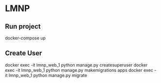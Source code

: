 # LMNP
## Run project
docker-compose up
## Create User
docker exec -it lmnp_web_1  python manage.py createsuperuser
docker exec -it lmnp_web_1  python manage.py makemigrations apps
docker exec -it lmnp_web_1  python manage.py migrate

